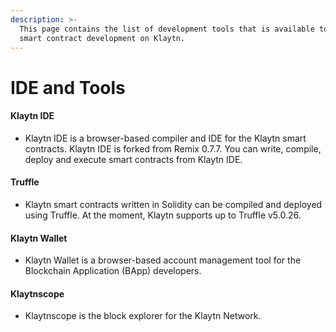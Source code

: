 ```yaml
---
description: >-
  This page contains the list of development tools that is available to help
  smart contract development on Klaytn.
---
```


# IDE and Tools

#### Klaytn IDE

* Klaytn IDE is a browser-based compiler and IDE for the Klaytn smart contracts. Klaytn IDE is forked from Remix 0.7.7.
You can write, compile, deploy and execute smart contracts from Klaytn IDE. 

#### Truffle 

* Klaytn smart contracts written in Solidity can be compiled and deployed using Truffle. At the moment, Klaytn supports up to Truffle v5.0.26.

#### Klaytn Wallet 

* Klaytn Wallet is a browser-based account management tool for the Blockchain Application \(BApp\) developers. 

#### Klaytnscope 

* Klaytnscope is the block explorer for the Klaytn Network. 

